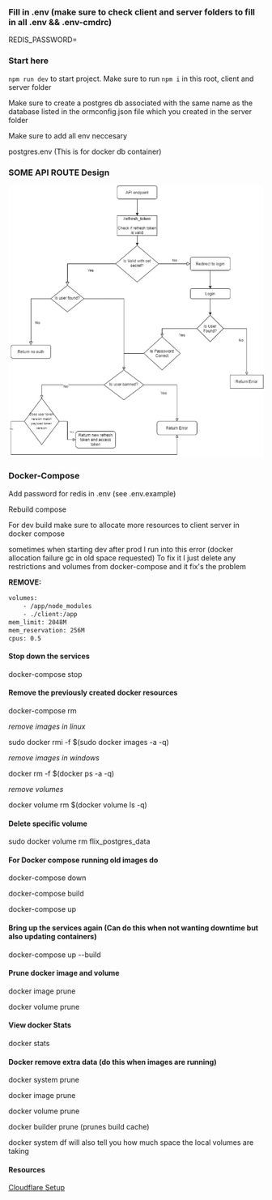 ### Fill in .env (make sure to check client and server folders to fill in all .env && .env-cmdrc)

REDIS_PASSWORD=

### Start here

`npm run dev` to start project.
Make sure to run `npm i` in this root, client and server folder

Make sure to create a postgres db associated with the same name as the database listed in the ormconfig.json file which you created in the server folder

Make sure to add all env neccesary

postgres.env (This is for docker db container)

### SOME API ROUTE Design

![MovieApiDesign](./MovieApiDesign.jpg)

### Docker-Compose

Add password for redis in .env (see .env.example)

Rebuild compose

For dev build make sure to allocate more resources to client server in docker compose

sometimes when starting dev after prod I run into this error (docker allocation failure gc in old space requested)
To fix it I just delete any restrictions and volumes from docker-compose and it fix's the problem

**REMOVE:**

```
volumes:
    - /app/node_modules
    - ./client:/app
mem_limit: 2048M
mem_reservation: 256M
cpus: 0.5
```

#### Stop down the services

docker-compose stop

#### Remove the previously created docker resources

docker-compose rm

_remove images in linux_

sudo docker rmi -f $(sudo docker images -a -q)

_remove images in windows_

docker rm -f $(docker ps -a -q)

_remove volumes_

docker volume rm $(docker volume ls -q)

#### Delete specific volume

sudo docker volume rm flix_postgres_data

#### For Docker compose running old images do

docker-compose down

docker-compose build

docker-compose up

#### Bring up the services again (Can do this when not wanting downtime but also updating containers)

docker-compose up --build

#### Prune docker image and volume

docker image prune

docker volume prune

#### View docker Stats

docker stats

#### Docker remove extra data (do this when images are running)

docker system prune

docker image prune

docker volume prune

docker builder prune (prunes build cache)

docker system df will also tell you how much space the local volumes are taking

#### Resources

[Cloudflare Setup](https://www.youtube.com/watch?v=cI17WMKtntA&t=203s)
